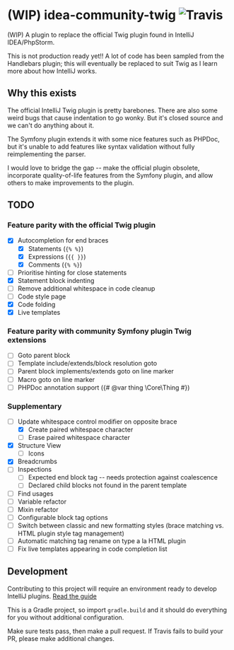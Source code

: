 # (WIP) idea-community-twig ![Travis](https://api.travis-ci.org/fiskie/idea-community-twig.svg?branch=master)

(WIP) A plugin to replace the official Twig plugin found in IntelliJ IDEA/PhpStorm.

This is not production ready yet!! A lot of code has been sampled from the Handlebars plugin; this will eventually be replaced to suit Twig as I learn more about how IntelliJ works. 

## Why this exists

The official IntelliJ Twig plugin is pretty barebones. There are also some weird bugs that cause indentation to go wonky. But it's closed source and we can't do anything about it.

The Symfony plugin extends it with some nice features such as PHPDoc, but it's unable to add features like syntax validation without fully reimplementing the parser.

I would love to bridge the gap -- make the official plugin obsolete, incorporate quality-of-life features from the Symfony plugin, and allow others to make improvements to the plugin. 

## TODO

### Feature parity with the official Twig plugin

- [x] Autocompletion for end braces
    - [x] Statements (`{% %}`)
    - [x] Expressions (`{{ }}`)
    - [x] Comments (`{% %}`)
- [ ] Prioritise hinting for close statements
- [x] Statement block indenting
- [ ] Remove additional whitespace in code cleanup
- [ ] Code style page
- [x] Code folding
- [x] Live templates

### Feature parity with community Symfony plugin Twig extensions

- [ ] Goto parent block
- [ ] Template include/extends/block resolution goto
- [ ] Parent block implements/extends goto on line marker
- [ ] Macro goto on line marker
- [ ] PHPDoc annotation support ({# @var thing \Core\Thing #})

### Supplementary

- [ ] Update whitespace control modifier on opposite brace
    - [x] Create paired whitespace character
    - [ ] Erase paired whitespace character
- [x] Structure View
    - [ ] Icons
- [x] Breadcrumbs
- [ ] Inspections
    - [ ] Expected end block tag -- needs protection against coalescence
    - [ ] Declared child blocks not found in the parent template
- [ ] Find usages
- [ ] Variable refactor
- [ ] Mixin refactor
- [ ] Configurable block tag options
- [ ] Switch between classic and new formatting styles (brace matching vs. HTML plugin style tag management)
- [ ] Automatic matching tag rename on type a la HTML plugin
- [ ] Fix live templates appearing in code completion list

## Development

Contributing to this project will require an environment ready to develop IntelliJ plugins. [Read the guide](https://www.jetbrains.com/help/idea/configuring-intellij-platform-plugin-sdk.html)

This is a Gradle project, so import `gradle.build` and it should do everything for you without additional configuration. 

Make sure tests pass, then make a pull request. If Travis fails to build your PR, please make additional changes.
